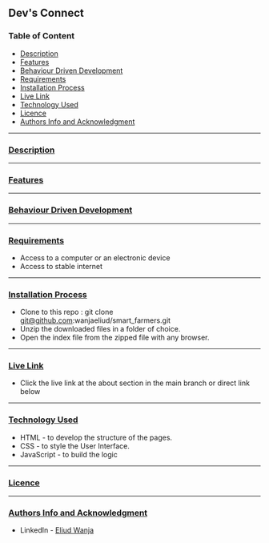 ## Dev's Connect

### Table of Content
- [Description](#description)
- [Features](#features)
- [Behaviour Driven Development](#Behaviour-Driven-Development)
- [Requirements](#requirements)
- [Installation Process](#installation-Process)
- [Live Link](#Live-Link)
- [Technology  Used](#technology-Used)
- [Licence](#licence)
- [Authors Info and Acknowledgment](#Authors-Info-and-Acknowledgment)
***

### [Description](#description)


 ****
### [Features](#features)

***
### [Behaviour Driven Development](#Behaviour-Driven-Development)


 ****
### [Requirements](#requirements)

* Access to  a computer or an electronic device
* Access to stable internet

 ****
### [Installation Process](#installation-Process)

* Clone to this repo : git clone git@github.com:wanjaeliud/smart_farmers.git
* Unzip the downloaded files in a folder of choice.
* Open the index file from the zipped file with any browser.

***
### [Live Link](#Live-Link)

- Click the live link at the about section in the main branch or direct link below <br>


***
### [Technology Used](#technology-Used)
* HTML - to develop the structure of the pages.
* CSS - to style the User Interface.
* JavaScript - to build the logic

 ****
### [Licence](#licence)

 ****
### [Authors Info and Acknowledgment](#Authors-Info-and-Acknowledgment)

* LinkedIn - [Eliud Wanja](https://www.linkedin.com/in/eliud-wanja)